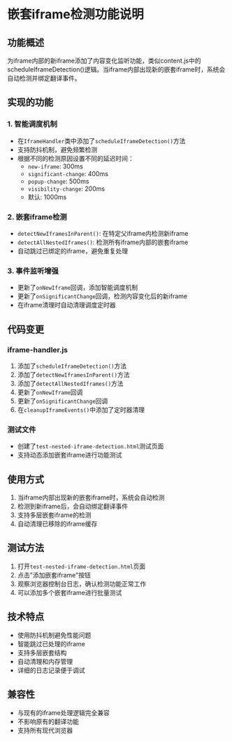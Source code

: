 # 嵌套iframe检测功能说明

## 功能概述

为iframe内部的新iframe添加了内容变化监听功能，类似content.js中的scheduleIframeDetection()逻辑。当iframe内部出现新的嵌套iframe时，系统会自动检测并绑定翻译事件。

## 实现的功能

### 1. 智能调度机制
- 在`IframeHandler`类中添加了`scheduleIframeDetection()`方法
- 支持防抖机制，避免频繁检测
- 根据不同的检测原因设置不同的延迟时间：
  - `new-iframe`: 300ms
  - `significant-change`: 400ms
  - `popup-change`: 500ms
  - `visibility-change`: 200ms
  - 默认: 1000ms

### 2. 嵌套iframe检测
- `detectNewIframesInParent()`: 在特定父iframe内检测新iframe
- `detectAllNestedIframes()`: 检测所有iframe内部的嵌套iframe
- 自动跳过已绑定的iframe，避免重复处理

### 3. 事件监听增强
- 更新了`onNewIframe`回调，添加智能调度机制
- 更新了`onSignificantChange`回调，检测内容变化后的新iframe
- 在iframe清理时自动清理调度定时器

## 代码变更

### iframe-handler.js
1. 添加了`scheduleIframeDetection()`方法
2. 添加了`detectNewIframesInParent()`方法
3. 添加了`detectAllNestedIframes()`方法
4. 更新了`onNewIframe`回调
5. 更新了`onSignificantChange`回调
6. 在`cleanupIframeEvents()`中添加了定时器清理

### 测试文件
- 创建了`test-nested-iframe-detection.html`测试页面
- 支持动态添加嵌套iframe进行功能测试

## 使用方式

1. 当iframe内部出现新的嵌套iframe时，系统会自动检测
2. 检测到新iframe后，会自动绑定翻译事件
3. 支持多层嵌套iframe的检测
4. 自动清理已移除的iframe缓存

## 测试方法

1. 打开`test-nested-iframe-detection.html`页面
2. 点击"添加嵌套iframe"按钮
3. 观察浏览器控制台日志，确认检测功能正常工作
4. 可以添加多个嵌套iframe进行批量测试

## 技术特点

- 使用防抖机制避免性能问题
- 智能跳过已处理的iframe
- 支持多层嵌套结构
- 自动清理和内存管理
- 详细的日志记录便于调试

## 兼容性

- 与现有的iframe处理逻辑完全兼容
- 不影响原有的翻译功能
- 支持所有现代浏览器
